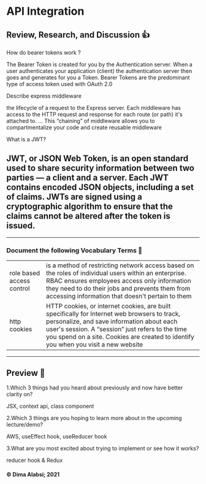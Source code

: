 # API Integration
## Review, Research, and Discussion 👍



How do bearer tokens work ?

The Bearer Token is created for you by the Authentication server. When a user authenticates your application (client) the authentication server then goes and generates for you a Token. Bearer Tokens are the predominant type of access token used with OAuth 2.0

Describe express middleware

 the lifecycle of a request to the Express server. Each middleware has access to the HTTP request and response for each route (or path) it's attached to. ... This “chaining” of middleware allows you to compartmentalize your code and create reusable middleware

 What is a JWT?
 
JWT, or JSON Web Token, is an open standard used to share security information between two parties — a client and a server. Each JWT contains encoded JSON objects, including a set of claims. JWTs are signed using a cryptographic algorithm to ensure that the claims cannot be altered after the token is issued.
-----------------------------------------------------------
--------------


### Document the following Vocabulary Terms 📑
|||
|-----|-----|
|role based access control|is a method of restricting network access based on the roles of individual users within an enterprise. RBAC ensures employees access only information they need to do their jobs and prevents them from accessing information that doesn't pertain to them|
|http cookies|HTTP cookies, or internet cookies, are built specifically for Internet web browsers to track, personalize, and save information about each user's session. A “session” just refers to the time you spend on a site. Cookies are created to identify you when you visit a new website|




----------------------------------------------

## Preview 📙

1.Which 3 things had you heard about previously and now have better clarity on?

JSX,
context api,
class component

2.Which 3 things are you hoping to learn more about in the upcoming lecture/demo?

AWS,
useEffect hook,
useReducer hook

3.What are you most excited about trying to implement or see how it works?

reducer hook & Redux






#### &copy; Dima Alabsi; 2021
